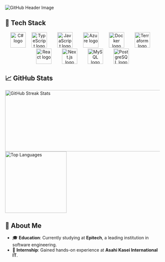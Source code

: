 ![GitHub Header Image](https://github.com/user-attachments/assets/034777b1-8b11-4476-a9ec-65a3830e4cbb)

## 🌟 Tech Stack

<div align="center">
  <img src="https://cdn.jsdelivr.net/gh/devicons/devicon/icons/csharp/csharp-original.svg" height="50" alt="C# logo" />
  <img src="https://cdn.jsdelivr.net/gh/devicons/devicon/icons/typescript/typescript-original.svg" height="50" alt="TypeScript logo" style="margin: 0 15px;" />
  <img src="https://cdn.jsdelivr.net/gh/devicons/devicon/icons/javascript/javascript-original.svg" height="50" alt="JavaScript logo" style="margin: 0 15px;" />
  <img src="https://cdn.jsdelivr.net/gh/devicons/devicon/icons/azure/azure-original.svg" height="50" alt="Azure logo" style="margin: 0 15px;" />
  <img src="https://cdn.jsdelivr.net/gh/devicons/devicon/icons/docker/docker-original.svg" height="50" alt="Docker logo" style="margin: 0 15px;" />
  <img src="https://cdn.jsdelivr.net/gh/devicons/devicon/icons/terraform/terraform-original.svg" height="50" alt="Terraform logo" style="margin: 0 15px;" />
  <img src="https://cdn.jsdelivr.net/gh/devicons/devicon/icons/react/react-original.svg" height="50" alt="React logo" style="margin: 0 15px;" />
  <img src="https://cdn.jsdelivr.net/gh/devicons/devicon/icons/nextjs/nextjs-original.svg" height="50" alt="Next.js logo" style="margin: 0 15px;" />
  <img src="https://cdn.jsdelivr.net/gh/devicons/devicon/icons/mysql/mysql-original.svg" height="50" alt="MySQL logo" style="margin: 0 15px;" />
  <img src="https://cdn.jsdelivr.net/gh/devicons/devicon/icons/postgresql/postgresql-original.svg" height="50" alt="PostgreSQL logo" style="margin: 0 15px;" />
</div>

## 📈 GitHub Stats

<div align="left">
  <img src="https://github-readme-streak-stats.herokuapp.com/?user=Ogesebastien1&theme=shadow_green&hide_border=false" alt="GitHub Streak Stats" height="200px" width="1000px"/>
  <img src="https://github-readme-stats.vercel.app/api/top-langs/?username=Ogesebastien1&theme=shadow_green&hide_border=false&include_all_commits=true&count_private=true&layout=compact" alt="Top Languages" height="200px" />
</div>

## 👋 About Me

- 🎓 **Education**: Currently studying at **Epitech**, a leading institution in software engineering.
- 💼 **Internship**: Gained hands-on experience at **Asahi Kasei International IT**.
